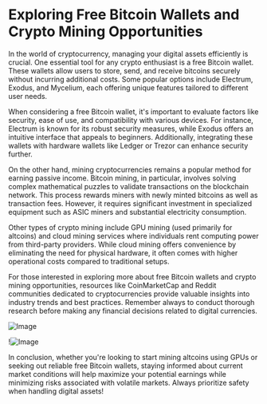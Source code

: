# Exploring Free Bitcoin Wallets and Crypto Mining Opportunities

In the world of cryptocurrency, managing your digital assets efficiently is crucial. One essential tool for any crypto enthusiast is a free Bitcoin wallet. These wallets allow users to store, send, and receive bitcoins securely without incurring additional costs. Some popular options include Electrum, Exodus, and Mycelium, each offering unique features tailored to different user needs.

When considering a free Bitcoin wallet, it's important to evaluate factors like security, ease of use, and compatibility with various devices. For instance, Electrum is known for its robust security measures, while Exodus offers an intuitive interface that appeals to beginners. Additionally, integrating these wallets with hardware wallets like Ledger or Trezor can enhance security further.

On the other hand, mining cryptocurrencies remains a popular method for earning passive income. Bitcoin mining, in particular, involves solving complex mathematical puzzles to validate transactions on the blockchain network. This process rewards miners with newly minted bitcoins as well as transaction fees. However, it requires significant investment in specialized equipment such as ASIC miners and substantial electricity consumption.

Other types of crypto mining include GPU mining (used primarily for altcoins) and cloud mining services where individuals rent computing power from third-party providers. While cloud mining offers convenience by eliminating the need for physical hardware, it often comes with higher operational costs compared to traditional setups.

For those interested in exploring more about free Bitcoin wallets and crypto mining opportunities, resources like CoinMarketCap and Reddit communities dedicated to cryptocurrencies provide valuable insights into industry trends and best practices. Remember always to conduct thorough research before making any financial decisions related to digital currencies.

![Image](https://github.com/user-attachments/assets/057c907c-805e-4310-a052-f5031067f3de)

!![Image](https://github.com/user-attachments/assets/057c907c-805e-4310-a052-f5031067f3de)

In conclusion, whether you're looking to start mining altcoins using GPUs or seeking out reliable free Bitcoin wallets, staying informed about current market conditions will help maximize your potential earnings while minimizing risks associated with volatile markets. Always prioritize safety when handling digital assets!